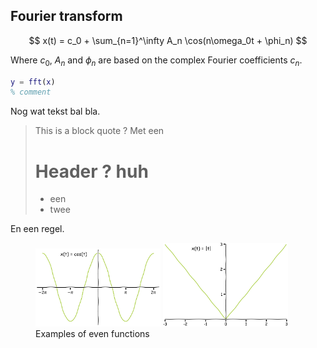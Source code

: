 ## Fourier transform

$$
x(t) = c_0 + \sum_{n=1}^\infty A_n \cos(n\omega_0t + \phi_n)
$$

Where $c_0$, $A_n$ and $\phi_n$ are based on the complex Fourier coefficients $c_n$.

~~~ matlab
y = fft(x)
% comment
~~~

Nog wat tekst  bal bla.

> This is a block quote ?
> Met een
> # Header ? huh
> * een
> * twee

En een regel.
<figure>
	<img src="assets/function_cos.png" alt="Cosine function" width="200"/>
	<img src="assets/function_abs.png" alt="Absolute function" width="200"/>
	<figcaption>
	Examples of even functions
	</figcaption>
</figure>
